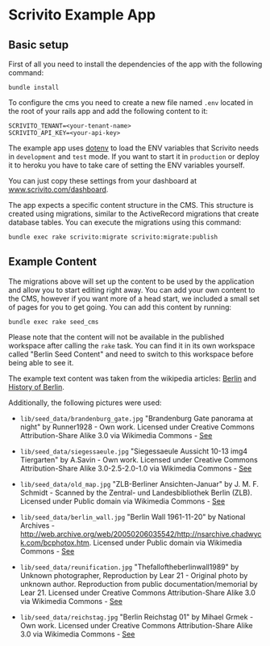 # Scrivito Example App

## Basic setup

First of all you need to install the dependencies of the app with the following command:

```
bundle install
```

To configure the cms you need to create a new file named `.env` located in the 
root of your rails app and add the following content to it:

```
SCRIVITO_TENANT=<your-tenant-name>
SCRIVITO_API_KEY=<your-api-key>
```

The example app uses [dotenv](https://github.com/bkeepers/dotenv) to load the ENV
variables that Scrivito needs in `development` and `test` mode. If you want to start
it in `production` or deploy it to heroku you have to take care of setting the ENV
variables yourself.

You can just copy these settings from your dashboard at www.scrivito.com/dashboard.

The app expects a specific content structure in the CMS. This structure is
created using migrations, similar to the ActiveRecord migrations that create
database tables. You can execute the migrations using this command:

```
bundle exec rake scrivito:migrate scrivito:migrate:publish
```

## Example Content

The migrations above will set up the content to be used by the application and allow you to start
editing right away. You can add your own content to the CMS, however if you
want more of a head start, we included a small set of pages for you to get
going. You can add this content by running:

```
bundle exec rake seed_cms
```

Please note that the content will not be available in the published workspace
after calling the `rake` task. You can find it in its own workspace called
"Berlin Seed Content" and need to switch to this workspace before being able
to see it.

The example text content was taken from the wikipedia articles:
[Berlin](http://en.wikipedia.org/wiki/Berlin) and
[History of Berlin](http://en.wikipedia.org/wiki/History_of_Berlin).

Additionally, the following pictures were used:

- `lib/seed_data/brandenburg_gate.jpg`
"Brandenburg Gate panorama at night" by Runner1928 - Own work. Licensed under Creative Commons Attribution-Share Alike 3.0 via Wikimedia Commons - [See](http://commons.wikimedia.org/wiki/File:Brandenburg_Gate_panorama_at_night.jpg#mediaviewer/File:Brandenburg_Gate_panorama_at_night.jpg)

- `lib/seed_data/siegessaeule.jpg`
"Siegessaeule Aussicht 10-13 img4 Tiergarten" by A.Savin - Own work. Licensed under Creative Commons Attribution-Share Alike 3.0-2.5-2.0-1.0 via Wikimedia Commons - [See](http://commons.wikimedia.org/wiki/File:Siegessaeule_Aussicht_10-13_img4_Tiergarten.jpg#mediaviewer/File:Siegessaeule_Aussicht_10-13_img4_Tiergarten.jpg)

- `lib/seed_data/old_map.jpg`
"ZLB-Berliner Ansichten-Januar" by J. M. F. Schmidt - Scanned by the Zentral- und Landesbibliothek Berlin (ZLB). Licensed under Public domain via Wikimedia Commons - [See](http://commons.wikimedia.org/wiki/File:ZLB-Berliner_Ansichten-Januar.jpg#mediaviewer/File:ZLB-Berliner_Ansichten-Januar.jpg)

- `lib/seed_data/berlin_wall.jpg`
"Berlin Wall 1961-11-20" by National Archives - http://web.archive.org/web/20050206035542/http://nsarchive.chadwyck.com/bcphotox.htm. Licensed under Public domain via Wikimedia Commons - [See](http://commons.wikimedia.org/wiki/File:Berlin_Wall_1961-11-20.jpg#mediaviewer/File:Berlin_Wall_1961-11-20.jpg)

- `lib/seed_data/reunification.jpg`
"Thefalloftheberlinwall1989" by Unknown photographer, Reproduction by Lear 21 - Original photo by unknown author. Reproduction from public documentation/memorial by Lear 21. Licensed under Creative Commons Attribution-Share Alike 3.0 via Wikimedia Commons - [See](http://commons.wikimedia.org/wiki/File:Thefalloftheberlinwall1989.JPG#mediaviewer/File:Thefalloftheberlinwall1989.JPG)

- `lib/seed_data/reichstag.jpg`
"Berlin Reichstag 01" by Mihael Grmek - Own work. Licensed under Creative Commons Attribution-Share Alike 3.0 via Wikimedia Commons - [See](http://commons.wikimedia.org/wiki/File:Berlin_Reichstag_01.jpg#mediaviewer/File:Berlin_Reichstag_01.jpg)
